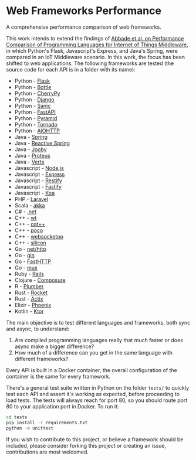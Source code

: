 # Web Frameworks Performance

A comprehensive performance comparison of web frameworks.

This work intends to extend the findings of [Abbade et al. on Performance Comparison of Programming Languages for Internet of Things Middleware](https://onlinelibrary.wiley.com/doi/abs/10.1002/ett.3891), in which Python's Flask, Javascript's Express, and Java's Spring, were compared in an IoT Middleware scenario. In this work, the focus has been shifted to web applications. The following frameworks are tested (the source code for each API is in a folder with its name):

+ Python - [Flask](https://flask.palletsprojects.com/en/1.1.x/)
+ Python - [Bottle](https://bottlepy.org/docs/dev/)
+ Python - [CherryPy](https://cherrypy.org/)
+ Python - [Django](https://www.djangoproject.com/)
+ Python - [Sanic](https://sanic.readthedocs.io/en/latest/)
+ Python - [FastAPI](https://fastapi.tiangolo.com/)
+ Python - [Pyramid](https://trypyramid.com/)
+ Python - [Tornado](https://www.tornadoweb.org/en/stable/)
+ Python - [AIOHTTP](https://docs.aiohttp.org/en/stable/)
+ Java - [Spring](https://spring.io/)
+ Java - [Reactive Spring](https://spring.io/reactive)
+ Java - [Jooby](https://github.com/jooby-project/jooby)
+ Java - [Proteus](https://github.com/noboomu/proteus)
+ Java - [Vertx](https://vertx.io/)
+ Javascript - [Node.js](https://nodejs.org/en/)
+ Javascript - [Express](https://expressjs.com/)
+ Javascript - [Restify](http://restify.com/)
+ Javascript - [Fastify](https://www.fastify.io/)
+ Javascript - [Koa](https://koajs.com/)
+ PHP - [Laravel](https://laravel.com/)
+ Scala - [akka](https://akka.io/)
+ C# - [.net](https://docs.microsoft.com/en-us/dotnet/)
+ C++ - [wt](https://www.webtoolkit.eu/wt/)
+ C++ - [oat++](https://github.com/oatpp/oatpp)
+ C++ - [poco](https://pocoproject.org/)
+ C++ - [websocketpp](https://github.com/zaphoyd/websocketpp)
+ C++ - [silicon](https://github.com/matt-42/silicon)
+ Go - [net/http](https://golang.org/pkg/net/http/)
+ Go - [gin](https://github.com/gin-gonic/gin)
+ Go - [FastHTTP](https://github.com/valyala/fasthttp)
+ Go - [mux](https://github.com/gorilla/mux)
+ Ruby - [Rails](https://rubyonrails.org/)
+ Clojure - [Composure](https://github.com/metosin/compojure-api)
+ R - [Plumber](https://www.rplumber.io/)
+ Rust - [Rocket](https://github.com/SergioBenitez/Rocket)
+ Rust - [Actix](https://actix.rs/)
+ Elixir - [Phoenix](https://www.phoenixframework.org/)
+ Kotlin - [Ktor](https://ktor.io/)

The main objective is to test different languages and frameworks, both sync and async, to understand:

1. Are compiled programming languages really that much faster or does async make a bigger difference?
2. How much of a difference can you get in the same language with different frameworks?

Every API is built in a Docker container, the overall configuration of the container is the same for every framework.

There's a general test suite written in Python on the folder `tests/` to quickly test each API and assert it's working as expected, before proceeding to load tests. The tests will always reach for port 80, so you should route port 80 to your application port in Docker. To run it:

```sh
cd tests
pip install -r requirements.txt
python -m unittest
```

If you wish to contribute to this project, or believe a framework should be included, please consider forking this project or creating an issue, contributions are most welcomed.
